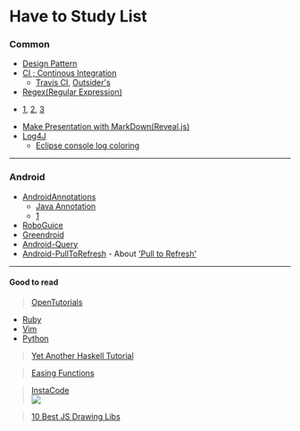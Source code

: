 # Have to Study List

### Common

 - [Design Pattern](http://iilii.egloos.com/tag/%EB%94%94%EC%9E%90%EC%9D%B8%ED%8C%A8%ED%84%B4)
 - [CI ; Continous Integration](http://ko.wikipedia.org/wiki/%EC%A7%80%EC%86%8D%EC%A0%81%EC%9D%B8_%ED%86%B5%ED%95%A9)
   + [Travis CI](http://about.travis-ci.org/docs/user/getting-started/), [Outsider's](http://blog.outsider.ne.kr/779)
 - [Regex(Regular Expression)](http://en.wikipedia.org/wiki/Regular_expression)
  + [1](https://sites.google.com/site/jsdreamtree/hawimenyu1/legyulleo-igseupeulesyeon), [2](http://goo.gl/fpizG), [3](http://goo.gl/P8zPM)
 - [Make Presentation with MarkDown(Reveal.js)](http://niceaji.tumblr.com/post/46225861013/markdown-reveal-js)
 - [Log4J](http://logging.apache.org/log4j/2.x/)
   + [Eclipse console log coloring](http://blog.outsider.ne.kr/727)


****

  
### Android
  
 - [AndroidAnnotations](http://androidannotations.org/)
   + [Java Annotation](http://linuxism.tistory.com/m/422)
   + [1](http://blog.naver.com/dong277?Redirect=Log&logNo=130140345212)
 - [RoboGuice](https://github.com/roboguice/roboguice)
 - [Greendroid](http://greendroid.cyrilmottier.com/)
 - [Android-Query](https://github.com/androidquery/androidquery)
 - [Android-PullToRefresh](https://github.com/chrisbanes/Android-PullToRefresh) - About ['Pull to Refresh'](http://story.pxd.co.kr/m/711)
 

****


#### Good to read

> [OpenTutorials](http://opentutorials.org/)
 - [Ruby](http://opentutorials.org/module/517/4552)
 - [Vim](http://opentutorials.org/module/522)
 - [Python](http://opentutorials.org/module/515/4550)
 
> [Yet Another Haskell Tutorial](http://wiki.kldp.org/wiki.php/YetAnotherHaskellTutorial)

> [Easing Functions](http://easings.net/)

> [InstaCode](http://instacod.es/)<br>![](http://instacod.es/file/65859)

> [10 Best JS Drawing Libs](http://javascript.open-libraries.com/utilities/drawing/10-best-javascript-drawing-and-canvas-libraries/)
